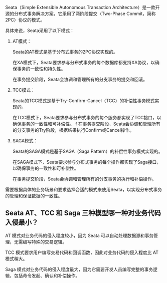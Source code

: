 Seata（Simple Extensible Autonomous Transaction Architecture）是一款开源的分布式事务解决方案，它采用了两阶段提交（Two-Phase Commit，简称2PC）协议的模式。

具体来说，Seata采用了以下模式：

1. AT模式：

    Seata的AT模式是基于分布式事务的2PC协议实现的。

    在XA模式下，Seata要求参与分布式事务的每个数据库都支持XA协议，以确保事务的一致性和持久性。

    在事务提交阶段，Seata会协调和管理所有的分支事务的提交和回滚。

2. TCC模式：

    Seata的TCC模式是基于Try-Confirm-Cancel（TCC）的补偿性事务模式实现的。

    在TCC模式下，Seata要求参与分布式事务的每个服务都实现了TCC接口，以确保事务的一致性和可补偿性。
f
    在事务提交阶段，Seata会协调和管理所有的分支事务的Try阶段，根据结果执行Confirm或Cancel操作。

3. SAGA模式：

    Seata的SAGA模式是基于SAGA（Saga Pattern）的补偿性事务模式实现的。

    在SAGA模式下，Seata要求参与分布式事务的每个操作都实现了Saga接口，以确保事务的一致性和可补偿性。

    在事务提交阶段，Seata会协调和管理所有的分支事务的执行和补偿操作。

需要根据具体的业务场景和要求选择合适的模式来使用Seata，以实现分布式事务的管理和保证数据的一致性。


Seata AT、TCC 和 Saga 三种模型哪一种对业务代码入侵最小？
---
AT 模式对业务代码的侵入程度较小，因为 Seata 可以自动处理数据源和事务管理，无需编写特殊的交易逻辑。

TCC 模式要求用户编写交易代码和回调函数，因此对业务代码的侵入程度比 AT 模式稍大。

Saga 模式对业务代码的侵入程度最大，因为它需要开发人员编写完整的事务逻辑，包括命令发起、确认和补偿操作。